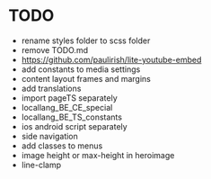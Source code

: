 # TODO

- rename styles folder to scss folder
- remove TODO.md
- https://github.com/paulirish/lite-youtube-embed
- add constants to media settings
- content layout frames and margins
- add translations
- import pageTS separately
- locallang_BE_CE_special
- locallang_BE_TS_constants
- ios android script separately
- side navigation
- add classes to menus
- image height or max-height in heroimage
- line-clamp
